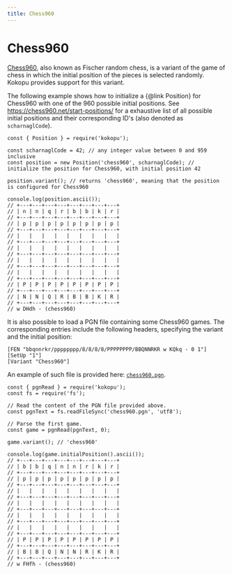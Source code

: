 ```yaml
---
title: Chess960
---
```



Chess960
========

[Chess960](https://en.wikipedia.org/wiki/Chess960), also known as Fischer random chess, is a variant of the game of chess
in which the initial position of the pieces is selected randomly. Kokopu provides support for this variant.

The following example shows how to initialize a {@link Position} for Chess960 with one of the 960 possible initial positions.
See https://chess960.net/start-positions/ for a exhaustive list of all possible initial positions
and their corresponding ID's (also denoted as `scharnaglCode`).

```
const { Position } = require('kokopu');

const scharnaglCode = 42; // any integer value between 0 and 959 inclusive
const position = new Position('chess960', scharnaglCode); // initialize the position for Chess960, with initial position 42

position.variant(); // returns 'chess960', meaning that the position is configured for Chess960

console.log(position.ascii());
// +---+---+---+---+---+---+---+---+
// | n | n | q | r | b | b | k | r |
// +---+---+---+---+---+---+---+---+
// | p | p | p | p | p | p | p | p |
// +---+---+---+---+---+---+---+---+
// |   |   |   |   |   |   |   |   |
// +---+---+---+---+---+---+---+---+
// |   |   |   |   |   |   |   |   |
// +---+---+---+---+---+---+---+---+
// |   |   |   |   |   |   |   |   |
// +---+---+---+---+---+---+---+---+
// |   |   |   |   |   |   |   |   |
// +---+---+---+---+---+---+---+---+
// | P | P | P | P | P | P | P | P |
// +---+---+---+---+---+---+---+---+
// | N | N | Q | R | B | B | K | R |
// +---+---+---+---+---+---+---+---+
// w DHdh - (chess960)
```

It is also possible to load a PGN file containing some Chess960 games. The corresponding entries include the following headers,
specifying the variant and the initial position:

```
[FEN "bbqnnrkr/pppppppp/8/8/8/8/PPPPPPPP/BBQNNRKR w KQkq - 0 1"]
[SetUp "1"]
[Variant "Chess960"]
```

An example of such file is provided here: [`chess960.pgn`](chess960.pgn).

```
const { pgnRead } = require('kokopu');
const fs = require('fs');

// Read the content of the PGN file provided above.
const pgnText = fs.readFileSync('chess960.pgn', 'utf8');

// Parse the first game.
const game = pgnRead(pgnText, 0);

game.variant(); // 'chess960'

console.log(game.initialPosition().ascii());
// +---+---+---+---+---+---+---+---+
// | b | b | q | n | n | r | k | r |
// +---+---+---+---+---+---+---+---+
// | p | p | p | p | p | p | p | p |
// +---+---+---+---+---+---+---+---+
// |   |   |   |   |   |   |   |   |
// +---+---+---+---+---+---+---+---+
// |   |   |   |   |   |   |   |   |
// +---+---+---+---+---+---+---+---+
// |   |   |   |   |   |   |   |   |
// +---+---+---+---+---+---+---+---+
// |   |   |   |   |   |   |   |   |
// +---+---+---+---+---+---+---+---+
// | P | P | P | P | P | P | P | P |
// +---+---+---+---+---+---+---+---+
// | B | B | Q | N | N | R | K | R |
// +---+---+---+---+---+---+---+---+
// w FHfh - (chess960)
```
